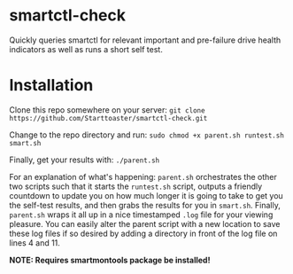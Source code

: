 # smartctl-check
Quickly queries smartctl for relevant important and pre-failure drive health indicators as well as runs a short self test. 

# Installation

Clone this repo somewhere on your server: `git clone https://github.com/Starttoaster/smartctl-check.git`

Change to the repo directory and run: `sudo chmod +x parent.sh runtest.sh smart.sh`

Finally, get your results with: `./parent.sh`

For an explanation of what's happening: `parent.sh` orchestrates the other two scripts such that it starts the `runtest.sh` script, outputs a friendly countdown to update you on how much longer it is going to take to get you the self-test results, and then grabs the results for you in `smart.sh`. Finally, `parent.sh` wraps it all up in a nice timestamped `.log` file for your viewing pleasure. You can easily alter the parent script with a new location to save these log files if so desired by adding a directory in front of the log file on lines 4 and 11.

**NOTE: Requires smartmontools package be installed!**
